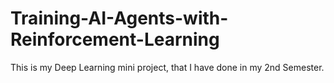 # Training-AI-Agents-with-Reinforcement-Learning
This is my Deep Learning mini project, that I have done in my 2nd Semester.
